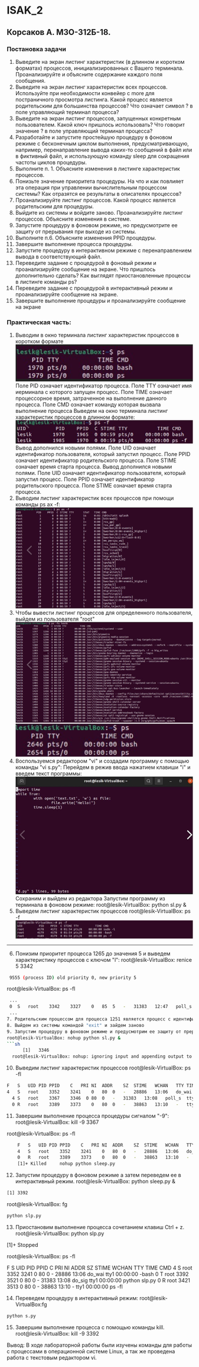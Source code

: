 # ISAK_2
## Корсаков А. М3О-312Б-18.

### Постановка задачи
1. Выведите на экран листинг характеристик (в длинном и коротком форматах) процессов, инициализированных с Вашего терминала. Проанализируйте и объясните содержание каждого поля сообщения.
2. Выведите на экран листинг характеристик всех процессов. Используйте при необходимости конвейер с more для постраничного просмотра листинга. Какой процесс является родительским для большинства процессов? Что означает символ ? в поле управляющий терминал процесса?
3. Выведите на экран листинг процессов, запущенных конкретным пользователем. Какой ключ пришлось использовать? Что говорит значение ? в поле управляющий терминал процесса?
4. Разработайте и запустите простейшую процедуру в фоновом режиме с бесконечным циклом выполнения, предусматривающую, например, перенаправление вывода каких-то сообщений в файл или в фиктивный файл, и использующую команду sleep для сокращения частоты циклов процедуры.
5. Выполните п. 1. Объясните изменения в листинге характеристик процессов.
6. Понизьте значение приоритета процедуры. На что и как повлияет эта операция при управлении вычислительным процессом системы? Как отразятся ее результаты в описателях процессов?
7. Проанализируйте листинг процессов. Какой процесс является родительским для процедуры.
8. Выйдите из системы и войдите заново. Проанализируйте листинг процессов. Объясните изменения в системе.
9. Запустите процедуру в фоновом режиме, но предусмотрите ее защиту от прерывания при выходе из системы.
10. Выполните п.6. Объясните изменения PPID процедуры.
11. Завершите выполнение процесса процедуры.
12. Запустите процедуру в интерактивном режиме с перенаправлением вывода в соответствующий файл.
13. Переведите задание с процедурой в фоновый режим и проанализируйте сообщение на экране. Что пришлось дополнительно сделать? Как выглядят приостановленные процессы в листинге команды ps?
14. Переведите задание с процедурой в интерактивный режим и проанализируйте сообщение на экране.
15. Завершите выполнение процедуры и проанализируйте сообщение на экране

### Практическая часть:

1. Выводим в окно терминала листинг характеристик процессов в коротком формате 
![Screenshot](/lab2/Screenshot_1.png)
Поле PID означает идентификатор процесса. Поле TTY означает имя иерминала с которого запущен процесс. Поле TIME означает процессорное время, затраченное на выполнение данного процесса. Поле CMD означает команду которая вызвала выполнение процесса
Выведем на окно терминала листинг характеристик процессов в длинном формате:
![Screenshot](/lab2/Screenshot_2.png)
Вывод дополнился новыми полями. Поле UID означает идентификатор пользователя, который запустил процесс. Поле PPID означает идентификатор родительского процесса. Поле STIME означает время старта процесса. Вывод дополнился новыми полями. Поле UID означает идентификатор пользователя, который запустил процесс. Поле PPID означает идентификатор родительского процесса. Поле STIME означает время старта процесса.
2. Выводим листинг характеристик всех процессов при помощи команды ps ax -f:
![Screenshot](/lab2/Screenshot_3.png)
3. Чтобы вывести листинг процессов для определенного пользователя, выйдем из пользователя "root" 
![Screenshot](/lab2/Screenshot_4.png)
![Screenshot](/lab2/Screenshot_4_2_1.png)
4. Воспользуемся редактором "vi" и создадим программу с помощью команды "vi s.py": 
Перейдем в режив ввода нажатием клавиши "i" и введем текст программы:  
![Screenshot](/lab2/Screenshot_5.png)  
Сохраним и выйдем из редактора
Запустим программу из терминала в фоновом режиме: root@lesik-VirtualBox: python sl.py & 
5. Выведем листинг характеристик процессов root@lesik-VirtualBox: ps -f
![Screenshot](/lab2/Screenshot_6.png)
-----------------------------------------
6. Понизим приоритет процесса 1265 до значения 5 и выведем характеристику процессов с ключом "l":
root@lesik-VirtualBox: renice 5 3342

```sh
 9555 (process ID) old priority 0, new priority 5
```

root@lesik-VirtualBox: ps -fl

```sh
 ...
 0	S	root	3342	3327	0	85	5	-	31383	12:47	poll_s	tty1	00:00:00	python slp.py
 ...
7. Родительским процессом для процесса 1251 является процесс с идентификатором 1247 - bash.
8. Выйдем из системы командой "exit" и зайдем заново 
9. Запустим процедуру в фоновом режиме и предусмотрим ее защиту от прерывания.
root@lesik-VirtualBox: nohup python sl.py &
```sh
	  [1]	3346
  root@lesik-VirtualBox: nohup: ignoring input and appending output to 'nohup.out'
```
10. Выведим листинг характеристик процессов
root@lesik-VirtualBox: ps -fl
```sh
F	S	UID	PID	PPID	C	PRI	NI	ADDR	SZ	STIME	WCHAN	TTY	TIME 		CMD
4	S	root	3352	3241	0	80	0	-	28886	13:06	do_wai	tty1	00:00:00	-bash
  4	S	root	3367	3346  0	80	0	-	31383	13:08	poll_s	tty1	00:00:00	python slp.py
  0	R	root	3389	3373	0	80	0	-	38863	13:10	-	tty1	tty1	00:00:00	ps -fl
```
11. Завершим выполнение процесса процедуры сигналом "-9":
root@lesik-VirtualBox: kill -9 3367

root@lesik-VirtualBox: ps -fl

```sh
	F	S	UID	PID	PPID	C	PRI	NI	ADDR	SZ	STIME	WCHAN	TTY	TIME 		CMD
	4	S	root	3352	3241	0	80	0	-	28886	13:06	do_wai	tty1	00:00:00	-bash
	0	R	root	3389	3373	0	80	0	-	38863	13:10	-	tty1	00:00:00	ps -fl
	[1]+ Killed		nohup python sleep.py
```
12. Запустим процедуру в фоновом режиме а затем переведем ее в интерактивный режим.
root@lesik-VirtualBox: python sleep.py &
```sh
[1] 3392

```
root@lesik-VirtualBox: fg

```sh
python slp.py
```
13. Приостановим выполнение процесса сочетанием клавиш Ctrl + z. 
root@lesik-VirtualBox: python slp.py

[1]+ Stopped

root@lesik-VirtualBox: ps -fl

F S UID PID PPID C PRI NI ADDR SZ STIME WCHAN TTY TIME CMD 4 S root 3352 3241 0 80 0 - 28886 13:06 do_wai tty1 00:00:00 -bash 0 T root 3392 3521 0 80 0 - 31383 13:08 do_sig tty1 00:00:00 python slp.py 0 R root 3421 3513 0 80 0 - 38863 13:10 - tty1 00:00:00 ps -fl


14. Переведем процедуру в интерактивный режим:
root@lesik-VirtualBox:fg 
```sh
python s.py
```
15. Завершим выполнение процесса с помощью команды kill. 
root@lesik-VirtualBox: kill -9 3392

Вывод: В ходе лабораторной работы были изучены команды для работы с процессами в операционной системе Linux, а так же проведена работа с текстовым редактором vi.
